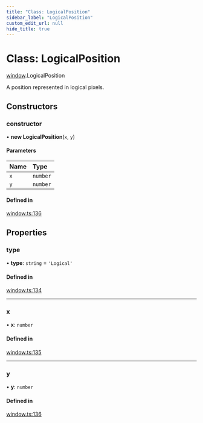```yaml
---
title: "Class: LogicalPosition"
sidebar_label: "LogicalPosition"
custom_edit_url: null
hide_title: true
---
```


# Class: LogicalPosition

[window](../modules/window.md).LogicalPosition

A position represented in logical pixels.

## Constructors

### constructor

• **new LogicalPosition**(`x`, `y`)

#### Parameters

| Name | Type |
| :------ | :------ |
| `x` | `number` |
| `y` | `number` |

#### Defined in

[window.ts:136](https://github.com/tauri-apps/tauri/blob/af634db/tooling/api/src/window.ts#L136)

## Properties

### type

• **type**: `string` = `'Logical'`

#### Defined in

[window.ts:134](https://github.com/tauri-apps/tauri/blob/af634db/tooling/api/src/window.ts#L134)

___

### x

• **x**: `number`

#### Defined in

[window.ts:135](https://github.com/tauri-apps/tauri/blob/af634db/tooling/api/src/window.ts#L135)

___

### y

• **y**: `number`

#### Defined in

[window.ts:136](https://github.com/tauri-apps/tauri/blob/af634db/tooling/api/src/window.ts#L136)
